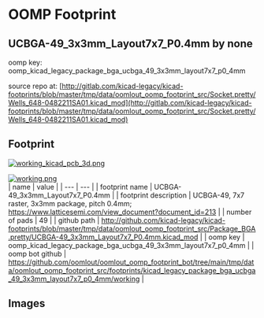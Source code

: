# OOMP Footprint  
## UCBGA-49_3x3mm_Layout7x7_P0.4mm  by none  
  
oomp key: oomp_kicad_legacy_package_bga_ucbga_49_3x3mm_layout7x7_p0_4mm  
  
source repo at: [http://gitlab.com/kicad-legacy/kicad-footprints/blob/master/tmp/data/oomlout_oomp_footprint_src/Socket.pretty/Wells_648-0482211SA01.kicad_mod](http://gitlab.com/kicad-legacy/kicad-footprints/blob/master/tmp/data/oomlout_oomp_footprint_src/Socket.pretty/Wells_648-0482211SA01.kicad_mod)  
## Footprint  
  
[![working_kicad_pcb_3d.png](working_kicad_pcb_3d_600.png)](working_kicad_pcb_3d.png)  
  
[![working.png](working_600.png)](working.png)  
| name | value | 
| --- | --- | 
| footprint name | UCBGA-49_3x3mm_Layout7x7_P0.4mm | 
| footprint description | UCBGA-49, 7x7 raster, 3x3mm package, pitch 0.4mm; https://www.latticesemi.com/view_document?document_id=213 | 
| number of pads | 49 | 
| github path | http://github.com/kicad-legacy/kicad-footprints/blob/master/tmp/data/oomlout_oomp_footprint_src/Package_BGA.pretty/UCBGA-49_3x3mm_Layout7x7_P0.4mm.kicad_mod | 
| oomp key | oomp_kicad_legacy_package_bga_ucbga_49_3x3mm_layout7x7_p0_4mm | 
| oomp bot github | https://github.com/oomlout/oomlout_oomp_footprint_bot/tree/main/tmp/data/oomlout_oomp_footprint_src/footprints/kicad_legacy_package_bga_ucbga_49_3x3mm_layout7x7_p0_4mm/working | 
## Images  
